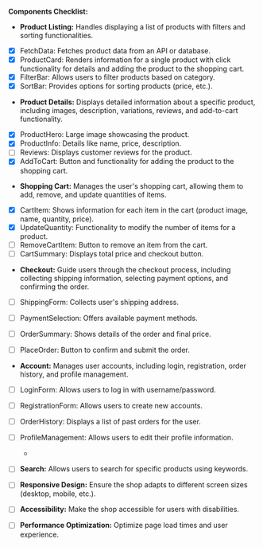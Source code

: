 **Components Checklist:**



* **Product Listing:** Handles displaying a list of products with filters and sorting functionalities.
- [x] FetchData: Fetches product data from an API or database.
- [x] ProductCard: Renders information for a single product with click functionality for details and adding the product to the shopping cart.
- [x] FilterBar: Allows users to filter products based on category.
- [x] SortBar: Provides options for sorting products (price, etc.).
              
* **Product Details:** Displays detailed information about a specific product, including images, description, variations, reviews, and add-to-cart functionality.
- [x] ProductHero: Large image showcasing the product.
- [x] ProductInfo: Details like name, price, description.
- [ ] Reviews: Displays customer reviews for the product.
- [x] AddToCart: Button and functionality for adding the product to the shopping cart.

* **Shopping Cart:** Manages the user's shopping cart, allowing them to add, remove, and update quantities of items. 
- [x] CartItem: Shows information for each item in the cart (product image, name, quantity, price).
- [x] UpdateQuantity: Functionality to modify the number of items for a product.
- [ ] RemoveCartItem: Button to remove an item from the cart.
- [ ] CartSummary: Displays total price and checkout button.

* **Checkout:** Guide users through the checkout process, including collecting shipping information, selecting payment options, and confirming the order.
- [ ] ShippingForm: Collects user's shipping address.
- [ ] PaymentSelection: Offers available payment methods.
- [ ] OrderSummary: Shows details of the order and final price.
- [ ] PlaceOrder: Button to confirm and submit the order.


* **Account:** Manages user accounts, including login, registration, order history, and profile management.
- [ ] LoginForm: Allows users to log in with username/password.
- [ ] RegistrationForm: Allows users to create new accounts.
- [ ] OrderHistory: Displays a list of past orders for the user. 
- [ ] ProfileManagement: Allows users to edit their profile information.

  *
 - [ ] **Search:** Allows users to search for specific products using keywords.


 - [ ] **Responsive Design:** Ensure the shop adapts to different screen sizes (desktop, mobile, etc.).
 - [ ] **Accessibility:** Make the shop accessible for users with disabilities.
 - [ ] **Performance Optimization:** Optimize page load times and user experience.
